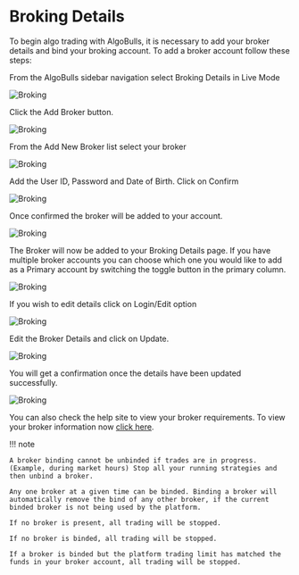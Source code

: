 # Broking Details

To begin algo trading with AlgoBulls, it is necessary to add your broker details and bind your broking account. To add a broker account follow these steps: 

From the AlgoBulls sidebar navigation select Broking Details in Live Mode 

![Broking](imgs/broker1.png)

Click the Add Broker button. 

![Broking](imgs/broker2.png)

From the Add New Broker list select your broker 

![Broking](imgs/broker3.png)

Add the User ID, Password and Date of Birth. Click on Confirm 

![Broking](imgs/broker4.png)

Once confirmed the broker will be added to your account. 

![Broking](imgs/broker5.png)

The Broker will now be added to your Broking Details page. If you have multiple broker accounts you can choose which one you would like to add as a Primary account by switching the toggle button in the primary column. 

![Broking](imgs/broker6.png)

If you wish to edit details click on Login/Edit option  

![Broking](imgs/broker7.png)

Edit the Broker Details and click on Update. 

![Broking](imgs/broker8.png)

You will get a confirmation once the details have been updated successfully. 

![Broking](imgs/broker9.png)

You can also check the help site to view your broker requirements. To view your broker information now [click here](../archive_v1/member/faq.md). 

!!! note
    
    A broker binding cannot be unbinded if trades are in progress. (Example, during market hours) Stop all your running strategies and then unbind a broker.
    
    Any one broker at a given time can be binded. Binding a broker will automatically remove the bind of any other broker, if the current binded broker is not being used by the platform.
    
    If no broker is present, all trading will be stopped.
    
    If no broker is binded, all trading will be stopped.
    
    If a broker is binded but the platform trading limit has matched the funds in your broker account, all trading will be stopped.

